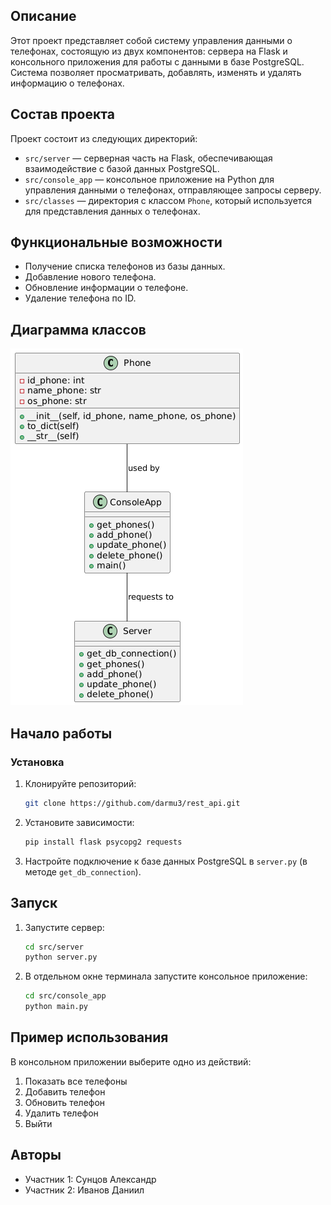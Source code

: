 ## Описание
Этот проект представляет собой систему управления данными о телефонах, состоящую из двух компонентов: сервера на Flask и консольного приложения для работы с данными в базе PostgreSQL. Система позволяет просматривать, добавлять, изменять и удалять информацию о телефонах.

## Состав проекта
Проект состоит из следующих директорий:
- `src/server` — серверная часть на Flask, обеспечивающая взаимодействие с базой данных PostgreSQL.
- `src/console_app` — консольное приложение на Python для управления данными о телефонах, отправляющее запросы серверу.
- `src/classes` — директория с классом `Phone`, который используется для представления данных о телефонах.

## Функциональные возможности
- Получение списка телефонов из базы данных.
- Добавление нового телефона.
- Обновление информации о телефоне.
- Удаление телефона по ID.

## Диаграмма классов
![Диаграмма классов](docs/class_diagram.png)

## Начало работы

### Установка

1. Клонируйте репозиторий:
   ```bash
   git clone https://github.com/darmu3/rest_api.git
2. Установите зависимости:
   ```bash
   pip install flask psycopg2 requests
3. Настройте подключение к базе данных PostgreSQL в `server.py` (в методе `get_db_connection`).

## Запуск
1. Запустите сервер:
    ```bash
   cd src/server
   python server.py
2. В отдельном окне терминала запустите консольное приложение:
    ```bash
   cd src/console_app
    python main.py

## Пример использования
В консольном приложении выберите одно из действий:
1. Показать все телефоны
2. Добавить телефон
3. Обновить телефон
4. Удалить телефон
5. Выйти

## Авторы
- Участник 1: Сунцов Александр
- Участник 2: Иванов Даниил